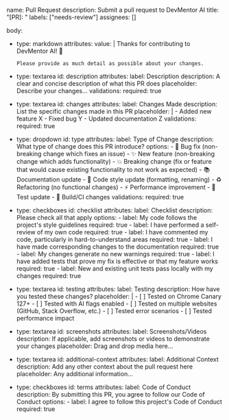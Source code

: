name: Pull Request
description: Submit a pull request to DevMentor AI
title: "[PR]: "
labels: ["needs-review"]
assignees: []

body:
  - type: markdown
    attributes:
      value: |
        Thanks for contributing to DevMentor AI! 🚀
        
        Please provide as much detail as possible about your changes.

  - type: textarea
    id: description
    attributes:
      label: Description
      description: A clear and concise description of what this PR does
      placeholder: Describe your changes...
    validations:
      required: true

  - type: textarea
    id: changes
    attributes:
      label: Changes Made
      description: List the specific changes made in this PR
      placeholder: |
        - Added new feature X
        - Fixed bug Y
        - Updated documentation Z
    validations:
      required: true

  - type: dropdown
    id: type
    attributes:
      label: Type of Change
      description: What type of change does this PR introduce?
      options:
        - 🐛 Bug fix (non-breaking change which fixes an issue)
        - ✨ New feature (non-breaking change which adds functionality)
        - 💥 Breaking change (fix or feature that would cause existing functionality to not work as expected)
        - 📚 Documentation update
        - 🎨 Code style update (formatting, renaming)
        - ♻️ Refactoring (no functional changes)
        - ⚡ Performance improvement
        - 🧪 Test update
        - 🔧 Build/CI changes
    validations:
      required: true

  - type: checkboxes
    id: checklist
    attributes:
      label: Checklist
      description: Please check all that apply
      options:
        - label: My code follows the project's style guidelines
          required: true
        - label: I have performed a self-review of my own code
          required: true
        - label: I have commented my code, particularly in hard-to-understand areas
          required: true
        - label: I have made corresponding changes to the documentation
          required: true
        - label: My changes generate no new warnings
          required: true
        - label: I have added tests that prove my fix is effective or that my feature works
          required: true
        - label: New and existing unit tests pass locally with my changes
          required: true

  - type: textarea
    id: testing
    attributes:
      label: Testing
      description: How have you tested these changes?
      placeholder: |
        - [ ] Tested on Chrome Canary 127+
        - [ ] Tested with AI flags enabled
        - [ ] Tested on multiple websites (GitHub, Stack Overflow, etc.)
        - [ ] Tested error scenarios
        - [ ] Tested performance impact

  - type: textarea
    id: screenshots
    attributes:
      label: Screenshots/Videos
      description: If applicable, add screenshots or videos to demonstrate your changes
      placeholder: Drag and drop media here...

  - type: textarea
    id: additional-context
    attributes:
      label: Additional Context
      description: Add any other context about the pull request here
      placeholder: Any additional information...

  - type: checkboxes
    id: terms
    attributes:
      label: Code of Conduct
      description: By submitting this PR, you agree to follow our Code of Conduct
      options:
        - label: I agree to follow this project's Code of Conduct
          required: true
